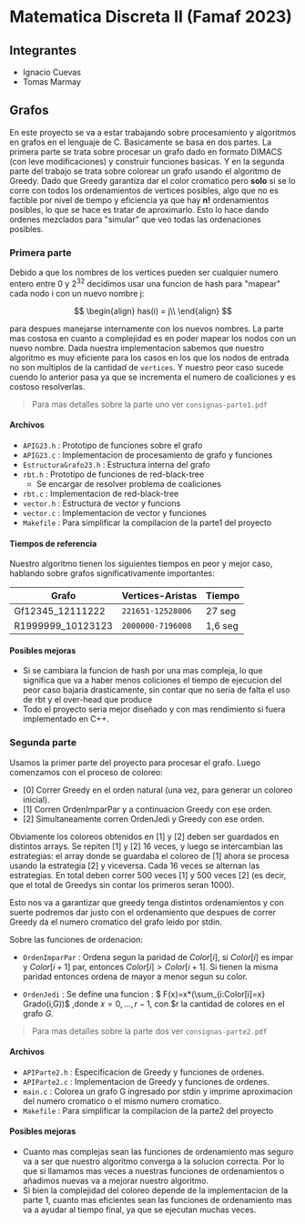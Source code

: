# Matematica Discreta II (Famaf 2023)

## Integrantes 
- Ignacio Cuevas
- Tomas Marmay 

## Grafos

En este proyecto se va a estar trabajando sobre procesamiento y algoritmos en grafos en el lenguaje de C. 
Basicamente se basa en dos partes. La primera parte se trata sobre procesar un grafo dado en formato DIMACS (con leve modificaciones) y construir funciones basicas.
Y en la segunda parte del trabajo se trata sobre colorear un grafo usando el algoritmo de Greedy. Dado que Greedy garantiza dar el color cromatico pero **solo** si se lo corre con todos los ordenamientos de vertices posibles, algo que no es factible por nivel de tiempo y eficiencia ya que hay **n!** ordenamientos posibles, lo que se hace es tratar de aproximarlo. Esto lo hace dando ordenes mezclados para "simular" que veo todas las ordenaciones posibles.


### Primera parte

Debido a que los nombres de los vertices pueden ser cualquier numero entero entre 0 y 2<sup>32</sup> decidimos usar una funcion de hash para "mapear" cada nodo i con un nuevo nombre j:

$$
\begin{align}
has(i) = j\\
\end{align}
$$

para despues manejarse internamente con los nuevos nombres.
La parte mas costosa en cuanto a complejidad es en poder mapear los nodos con un nuevo nombre. Dada nuestra implementacion sabemos que nuestro algoritmo es muy eficiente para los casos en los que los nodos de entrada no son multiplos de la cantidad de `vertices`. Y nuestro peor caso sucede cuendo lo anterior pasa ya que se incrementa el numero de coaliciones y es costoso resolverlas.

> Para mas detalles sobre la parte uno ver `consignas-parte1.pdf`

#### Archivos

- `APIG23.h` : Prototipo de funciones sobre el grafo
- `APIG23.c` : Implementacion de procesamiento de grafo y funciones
- `EstructuraGrafo23.h` : Estructura interna del grafo
- `rbt.h` : Prototipo de funciones de red-black-tree
  - Se encargar de resolver problema de coaliciones
- `rbt.c` : Implementacion de red-black-tree
- `vector.h` : Estructura de vector y funcions
- `vector.c` : Implementacion de vector y funciones
- `Makefile` : Para simplificar la compilacion de la parte1 del proyecto 
  
#### Tiempos de referencia

Nuestro algoritmo tienen los siguientes tiempos en peor y mejor caso, hablando sobre grafos significativamente importantes:

|Grafo                |Vertices-Aristas                          |Tiempo                         |
|----------------|-------------------------------|-----------------------------|
|Gf12345_12111222|`221651-12528006 `            |27 seg            |
|R1999999_10123123          |`2000000-7196008`            |1,6 seg            |

#### Posibles mejoras

- Si se cambiara la funcion de hash por una mas compleja, lo que significa que va a haber menos coliciones el tiempo de ejecucion del peor caso bajaria drasticamente, sin contar que no seria de falta el uso de rbt y el over-head que produce
- Todo el proyecto seria mejor diseñado y con mas rendimiento si fuera implementado en C++.

### Segunda parte

Usamos la primer parte del proyecto para procesar el grafo. 
Luego comenzamos con el proceso de coloreo:
- [0] Correr Greedy en el orden natural (una vez, para generar un coloreo inicial).
- [1] Corren OrdenImparPar y a continuacion Greedy con ese orden.
- [2] Simultaneamente corren OrdenJedi y Greedy con ese orden.

Obviamente los coloreos obtenidos en [1] y [2] deben ser guardados en distintos arrays.
Se repiten [1] y [2] 16 veces, y luego se intercambian las estrategias: el array donde se guardaba el coloreo de [1] ahora se procesa usando la estrategia [2] y viceversa.
Cada 16 veces se alternan las estrategias. En total deben correr 500 veces [1] y 500 veces [2] (es decir, que el total de Greedys sin contar los primeros seran 1000).

Esto nos va a garantizar que greedy tenga distintos ordenamientos y con suerte podremos dar justo con el ordenamiento que despues de correr Greedy da el numero cromatico del grafo leido por stdin.

Sobre las funciones de ordenacion: 
- `OrdenImparPar` : Ordena segun la paridad de $Color[i]$, si $Color[i]$ es impar y $Color[i+1]$ par, entonces $Color[i]>Color[i+1]$. Si tienen la misma paridad entonces ordena de mayor a menor segun su color.

- `OrdenJedi` : Se define una funcion : $ F(x)=x*(\sum_{i:Color[i]=x} Grado(i,G))$ ,donde $x=0,...,r-1$, con $r
la cantidad de colores en el grafo $G$.

> Para mas detalles sobre la parte dos ver `consignas-parte2.pdf`


#### Archivos
- `APIParte2.h` : Especificacion de Greedy y funciones de ordenes.
- `APIParte2.c` : Implementacion de Greedy y funciones de ordenes.
- `main.c` : Colorea un grafo G ingresado por stdin y imprime aproximacion del numero cromatico o el mismo numero cromatico.
- `Makefile` : Para simplificar la compilacion de la parte2 del proyecto 

#### Posibles mejoras

- Cuanto mas complejas sean las funciones de ordenamiento mas seguro va a ser que nuestro algoritmo converga a la solucion correcta. Por lo que si llamamos mas veces a nuestras funciones de ordenamientos o añadimos nuevas va a mejorar nuestro algoritmo.
- Si bien la complejidad del coloreo depende de la implementacion de la parte 1, cuanto mas eficientes sean las funciones de ordenamiento mas va a ayudar al tiempo final, ya que se ejecutan muchas veces.
